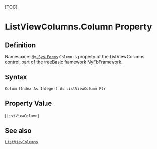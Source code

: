 [TOC]
# ListViewColumns.Column Property

## Definition
Namespace: [`My.Sys.Forms`](My.Sys.Forms.md)
`Column` is property of the ListViewColumns control, part of the freeBasic framework MyFbFramework.
## Syntax
```freeBasic
Column(Index As Integer) As ListViewColumn Ptr
```
## Property Value
[`ListViewColumn`]
## See also
[`ListViewColumns`](ListViewColumns.md)
